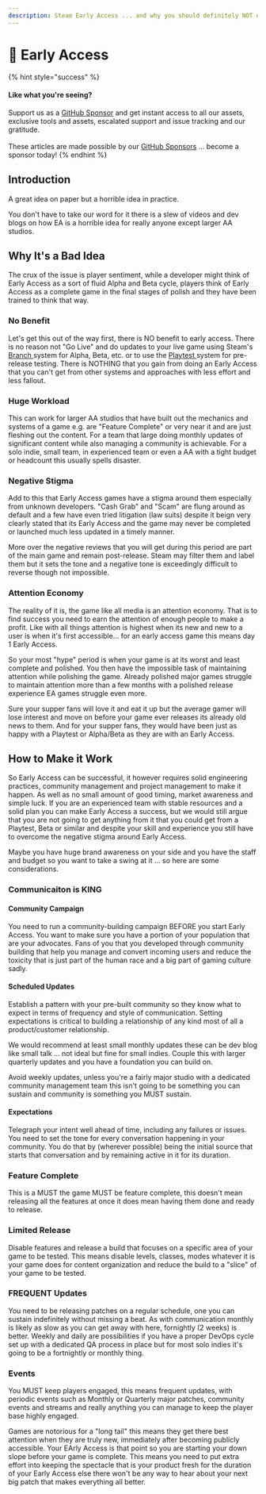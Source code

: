 ```yaml
---
description: Steam Early Access ... and why you should definitely NOT do it
---
```


# 🚫 Early Access

{% hint style="success" %}
#### Like what you're seeing?

Support us as a [GitHub Sponsor](../become-a-sponsor/) and get instant access to all our assets, exclusive tools and assets, escalated support and issue tracking and our gratitude.\
\
These articles are made possible by our [GitHub Sponsors](../become-a-sponsor/) ... become a sponsor today!
{% endhint %}

## Introduction

A great idea on paper but a horrible idea in practice.

You don't have to take our word for it there is a slew of videos and dev blogs on how EA is a horrible idea for really anyone except larger AA studios.

## Why It's a Bad Idea

The crux of the issue is player sentiment, while a developer might think of Early Access as a sort of fluid Alpha and Beta cycle, players think of Early Access as a complete game in the final stages of polish and they have been trained to think that way.

### No Benefit

Let's get this out of the way first, there is NO benefit to early access. There is no reason not "Go Live" and do updates to your live game using Steam's [Branch ](branches.md)system for Alpha, Beta, etc. or to use the [Playtest ](playtest.md)system for pre-release testing. There is NOTHING that you gain from doing an Early Access that you can't get from other systems and approaches with less effort and less fallout.

### Huge Workload

This can work for larger AA studios that have built out the mechanics and systems of a game e.g. are "Feature Complete" or very near it and are just fleshing out the content. For a team that large doing monthly updates of significant content while also managing a community is achievable. For a solo indie, small team, in experienced team or even a AA with a tight budget or headcount this usually spells disaster.

### Negative Stigma

Add to this that Early Access games have a stigma around them especially from unknown developers. "Cash Grab" and "Scam" are flung around as default and a few have even tried litigation (law suits) despite it beign very clearly stated that its Early Access and the game may never be completed or launched much less updated in a timely manner.

More over the negative reviews that you will get during this period are part of the main game and remain post-release. Steam may filter them and label them but it sets the tone and a negative tone is exceedingly difficult to reverse though not impossible.

### Attention Economy

The reality of it is, the game like all media is an attention economy. That is to find success you need to earn the attention of enough people to make a profit. Like with all things attention is highest when its new and new to a user is when it's first accessible... for an early access game this means day 1 Early Access.

So your most "hype" period is when your game is at its worst and least complete and polished. You then have the impossible task of maintaining attention while polishing the game. Already polished major games struggle to maintain attention more than a few months with a polished release experience EA games struggle even more.&#x20;

Sure your supper fans will love it and eat it up but the average gamer will lose interest and move on before your game ever releases its already old news to them. And for your supper fans, they would have been just as happy with a Playtest or Alpha/Beta as they are with an Early Access.

## How to Make it Work

So Early Access can be successful, it however requires solid engineering practices, community management and project management to make it happen. As well as no small amount of good timing, market awareness and simple luck. If you are an experienced team with stable resources and a solid plan you can make Early Access a success, but we would still argue that you are not going to get anything from it that you could get from a Playtest, Beta or similar and despite your skill and experience you still have to overcome the negative stigma around Early Access.

Maybe you have huge brand awareness on your side and you have the staff and budget so you want to take a swing at it ... so here are some considerations.

### Communicaiton is KING

#### Community Campaign

You need to run a community-building campaign BEFORE you start Early Access. You want to make sure you have a portion of your population that are your advocates. Fans of you that you developed through community building that help you manage and convert incoming users and reduce the toxicity that is just part of the human race and a big part of gaming culture sadly.

#### Scheduled Updates

Establish a pattern with your pre-built community so they know what to expect in terms of frequency and style of communication. Setting expectations is critical to building a relationship of any kind most of all a product/customer relationship.

We would recommend at least small monthly updates these can be dev blog like small talk ... not ideal but fine for small indies. Couple this with larger quarterly updates and you have a foundation you can build on.

Avoid weekly updates, unless you're a fairly major studio with a dedicated community management team this isn't going to be something you can sustain and community is something you MUST sustain.

#### Expectations

Telegraph your intent well ahead of time, including any failures or issues. You need to set the tone for every conversation happening in your community. You do that by (wherever possible) being the initial source that starts that conversation and by remaining active in it for its duration.

### Feature Complete

This is a MUST the game MUST be feature complete, this doesn't mean releasing all the features at once it does mean having them done and ready to release.

### Limited Release

Disable features and release a build that focuses on a specific area of your game to be tested. This means disable levels, classes, modes whatever it is your game does for content organization and reduce the build to a "slice" of your game to be tested.

### FREQUENT Updates

You need to be releasing patches on a regular schedule, one you can sustain indefinitely without missing a beat. As with communication monthly is likely as slow as you can get away with here, fornightly (2 weeks) is better. Weekly and daily are possibilities if you have a proper DevOps cycle set up with a dedicated QA process in place but for most solo indies it's going to be a fortnightly or monthly thing.

### Events

You MUST keep players engaged, this means frequent updates, with periodic events such as Monthly or Quarterly major patches, community events and streams and really anything you can manage to keep the player base highly engaged.

Games are notorious for a "long tail" this means they get there best attention when they are truly new, immediately after becoming publicly accessible. Your EArly Access is that point so you are starting your down slope before your game is complete. This means you need to put extra effort into keeping the spectacle that is your product fresh for the duration of your Early Access else there won't be any way to hear about your next big patch that makes everything all better.
